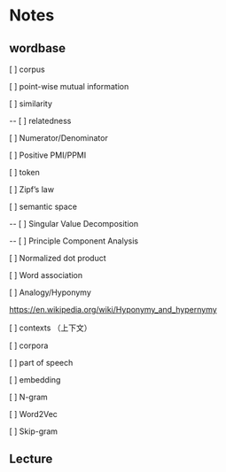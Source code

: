 # Notes

## wordbase

[ ] corpus

[ ] point-wise mutual information

[ ] similarity 

-- [ ] relatedness

[ ] Numerator/Denominator

[ ] Positive PMI/PPMI

[ ] token

[ ] Zipf’s law

[ ] semantic space

-- [ ] Singular Value Decomposition

-- [ ] Principle Component Analysis

[ ] Normalized dot product

[ ] Word association

[ ] Analogy/Hyponymy

https://en.wikipedia.org/wiki/Hyponymy_and_hypernymy

[ ] contexts （上下文）

[ ] corpora

[ ] part of speech

[ ] embedding

[ ] N-gram

[ ] Word2Vec

[ ] Skip-gram



## Lecture

